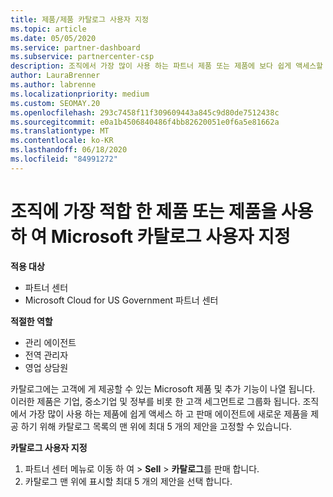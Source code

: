 ```yaml
---
title: 제품/제품 카탈로그 사용자 지정
ms.topic: article
ms.date: 05/05/2020
ms.service: partner-dashboard
ms.subservice: partnercenter-csp
description: 조직에서 가장 많이 사용 하는 파트너 제품 또는 제품에 보다 쉽게 액세스할 수 있도록 Microsoft 카탈로그를 사용자 지정 하는 방법을 알아봅니다.
author: LauraBrenner
ms.author: labrenne
ms.localizationpriority: medium
ms.custom: SEOMAY.20
ms.openlocfilehash: 293c7458f11f309609443a845c9d80de7512438c
ms.sourcegitcommit: e0a1b4506840486f4bb82620051e0f6a5e81662a
ms.translationtype: MT
ms.contentlocale: ko-KR
ms.lasthandoff: 06/18/2020
ms.locfileid: "84991272"
---
```

# <a name="customize-the-microsoft-catalog-with-offers-or-products-most-suited-to-your-organization"></a>조직에 가장 적합 한 제품 또는 제품을 사용 하 여 Microsoft 카탈로그 사용자 지정

**적용 대상**

-  파트너 센터
-  Microsoft Cloud for US Government 파트너 센터

**적절한 역할**

- 관리 에이전트
- 전역 관리자
- 영업 상담원

카탈로그에는 고객에 게 제공할 수 있는 Microsoft 제품 및 추가 기능이 나열 됩니다. 이러한 제품은 기업, 중소기업 및 정부를 비롯 한 고객 세그먼트로 그룹화 됩니다. 조직에서 가장 많이 사용 하는 제품에 쉽게 액세스 하 고 판매 에이전트에 새로운 제품을 제공 하기 위해 카탈로그 목록의 맨 위에 최대 5 개의 제안을 고정할 수 있습니다.

**카탈로그 사용자 지정**

1.  파트너 센터 메뉴로 이동 하 여 &gt; **Sell** &gt; **카탈로그**를 판매 합니다.
2.  카탈로그 맨 위에 표시할 최대 5 개의 제안을 선택 합니다.

